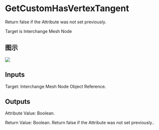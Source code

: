 # GetCustomHasVertexTangent

Return false if the Attribute was not set previously.

Target is Interchange Mesh Node

## 图示

![]($-20221218-19315957.png)

## Inputs

Target: Interchange Mesh Node Object Reference.  

## Outputs

Attribute Value: Boolean.

Return Value: Boolean. Return false if the Attribute was not set previously..

